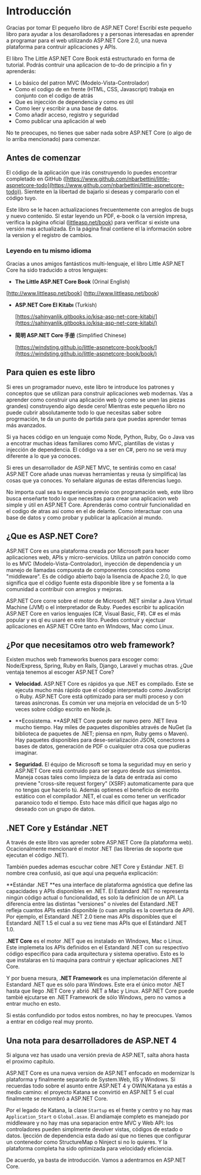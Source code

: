 # Introducción

Gracias por tomar El pequeño libro de ASP.NET Core! Escribí este pequeño libro para ayudar a los desarolladores y a personas interesadas en aprender a programar para el web utilizando ASP.NET Core 2.0, una nueva plataforma para contruir aplicaciones y APIs.

El libro The Little ASP.NET Core Book está estructurado en forma de tutorial. Podrás contruir una aplicacion de to-do de principio a fin y aprenderás:

* Lo básico del patron MVC (Modelo-Vista-Controlador)
* Como el codigo de en frente (HTML, CSS, Javascript) trabaja en conjunto con el codigo de atrás
* Que es injección de dependencia y como es útil
* Como leer y escribir a una base de datos.
* Como añadir acceso, registro y seguridad
* Como publicar una aplicación al web

No te preocupes, no tienes que saber nada sobre ASP.NET Core (o algo de lo arriba mencionado) para comenzar.

## Antes de comenzar

El código de la aplicación que irás construyendo lo puedes encontrar completado en GitHub ([https://www.github.com/nbarbettini/little-aspnetcore-todo](https://www.github.com/nbarbettini/little-aspnetcore-todo)). Sientete en la libertad de bajarlo si deseas y compararlo con el código tuyo.

Este libro se le hacen actualizaciones frecuentemente con arreglos de bugs y nuevo contenido. SI estar leyendo un PDF, e-book o la versión impresa, verifica la página oficial ([littleasp.net/book](http://www.littleasp.net/book)) para verificar si existe una versión mas actualizada. En la página final contiene el la información sobre la version y el registro de cambios.

### Leyendo en tu mismo idioma

Gracias a unos amigos fantásticos multi-lenguaje, el libro Little ASP.NET Core ha sido traducido a otros lenguajes:

* **The Little ASP.NET Core Book** (Orinal English)

[http://www.littleasp.net/book]
(http://www.littleasp.net/book)

* **ASP.NET Core El Kitabı** (Turkish)

  [https://sahinyanlik.gitbooks.io/kisa-asp-net-core-kitabi/](https://sahinyanlik.gitbooks.io/kisa-asp-net-core-kitabi/)

* **简明 ASP.NET Core 手册** (Simplified Chinese)

  [https://windsting.github.io/little-aspnetcore-book/book/](https://windsting.github.io/little-aspnetcore-book/book/)

## Para quien es este libro

Si eres un programador nuevo, este libro te introduce los patrones y conceptos que se utilizan para construir aplicaciones web modernas. Vas a aprender como construir una aplicación web (y como se unen las piezas grandes) construyendo algo desde cero! Mientras este pequeño libro no puede cubrir absolutamente todo lo que necesitas saber sobre progrmación, te da un punto de partida para que puedas aprender temas más avanzados.

Si ya haces código en un lenguaje como Node, Python, Ruby, Go o Java vas a encotrar muchas ideas familiares como MVC, plantillas de vistas y injección de dependencia. El código va a ser en C\#, pero no se verá muy diferente a lo que ya conoces.

Si eres un desarrollador de ASP.NET MVC, te sentirás como en casa! ASP.NET Core añade unas nuevas herramientas y reusa (y simplifica) las cosas que ya conoces. Yo señalare algunas de estas diferencias luego.

No importa cual sea tu experiencia previo con programación web, este libro busca enseñarte todo lo que necesitas para crear una aplicacion web simple y útil en ASP.NET Core. Aprenderás como contruir funcionalidad en el codigo de atras asi como en el de delante. Como interactuar con una base de datos y como probar y publicar la aplicación al mundo.

## ¿Que es ASP.NET Core?

ASP.NET Core es una plataforma creada por Microsoft para hacer aplicaciones web, APIs y micro-servicios. Utiliza un patrón conocido como lo es MVC (Modelo-Vista-Controlador), inyección de dependencia y un manejo de llamadas compuesta de componentes conocidos como "middleware". Es de código abierto bajo la lisencia de Apache 2.0, lo que significa que el código fuente esta disponible libre y se fomenta a la comunidad a contribuir con arreglos y mejoras.

ASP.NET Core corre sobre el motor de Microsoft .NET similar a Java Virtual Machine (JVM) o el interpretador de Ruby. Puedes escribir tu aplicación ASP.NET Core en varios lenguajes (C#, Visual Basic, F#). C# es el más popular y es ql eu usaré en este libro. Puedes contruir y ejectuar aplicaciones en ASP.NET COre tanto en WIndows, Mac como Linux.

## ¿Por que necesitamos otro web framework?

Existen muchos web frameworks buenos para escoger como: Node/Express, Spring, Ruby en Rails, Django, Laravel y muchas otras. ¿Que ventaja tenemos al escoger ASP.NET Core?

* **Velocidad.** ASP.NET Core es rápidos ya que .NET es compilado. Este se ejecuta mucho más rápido que el código interpretado como JavaScript o Ruby. ASP.NET Core está optimizado para ser multi proceso y con tareas asíncronas. Es común ver una mejoría en velocidad de un 5-10 veces sobre código escrito en Node.js.

* **Ecosistema. **ASP.NET Core puede ser nuevo pero .NET lleva mucho tiempo. Hay miles de paquetes disponibles através de NuGet (la biblioteca de paquetes de .NET; piensa en npm, Ruby gems o Maven). Hay paquetes disponibles para dese-serialización JSON, conectores a bases de datos, generación de PDF o cualquier otra cosa que pudieras imaginar.

* **Seguridad.** El équipo de Microsoft se toma la seguridad muy en serio y ASP.NET Core está contruido para ser seguro desde sus simientos. Maneja cosas tales como limpieza de la data de entrada asi como previene "cross-site request forgery" (XSRF) automaticamente para que no tengas que hacerlo tú. Además optienes el beneficio de escrito estático con el compilador .NET, el cual es como tener un verificador paranoico todo el tiempo. Esto hace más dificil que hagas algo no deseado con un grupo de datos.

## .NET Core y Estándar .NET

A través de este libro vas apreder sobre ASP.NET Core (la plataforma web). Ocacionalmente mencionaré el motor .NET (las librerias de soporte que ejecutan el código .NET).

También puedes ademas escuchar cobre .NET Core y Estándar .NET. El nombre crea confusió, asi que aquí una pequeña explicación:

**Estándar .NET **es una interface de plataforma agnóstica que define las capacidades y APIs disponibles en .NET. El Estándard .NET no representa ningún código actual o funcionalidad, es solo la definicion de un API. La diferencia entre las distintas "versiones" o niveles del Estandard .NET refleja cuantos APIs están disponible (o cuan amplia es la covertura de API). Por ejemplo, el Estandard .NET 2.0 tiene mas APIs disponibles que el Estandard .NET 1.5 el cual a su vez tiene mas APIs que el Estándard .NET 1.0.

**.NET Core** es el motor .NET que es instalado en WIndows, Mac o Linux. Este implemeta los APIs definidos en el Estandard .NET con su respectivo código especifico para cada arquitectura y sistema operativo. Esto es lo que instalaras en tú maquina para contruir y ejectuar aplicaciones .NET Core.

Y por buena mesura, **.NET Framework**  es una implemetación diferente al Estandard .NET que es sólo para Windows. Este era el único motor .NET hasta que llego .NET Core y abrió .NET a Mac y Linux. ASP.NET Core puede tambié ejcutarse en .NET Framework de sólo Windows, pero no vamos a entrar mucho en esto.

Si estás confundido por todos estos nombres, no hay te preocupes. Vamos a entrar en código real muy pronto.

## Una nota para desarrolladores de ASP.NET 4

Si alguna vez has usado una versión previa de ASP.NET, salta ahora hasta el proximo capítulo.

ASP.NET Core es una nueva version de ASP.NET enfocado en modernizar  ls plataforma y finalmente separarlo de System.Web, IIS y Windows. Si recuerdas todo sobre el asunto entre ASP.NET 4 y OWIN/Katana ya estás a medio camino: el proyecto Katana se convirtió en ASP.NET 5 el cual finalmente se renombró a ASP.NET Core.

Por el legado de Katana, la clase `Startup` es el frente y centro y no hay mas `Application_Start` o `Global.asax`. El andiamaje completo es manejado por middleware y no hay mas una separacion entre MVC y Web API: los controladores pueden simplmente devolver vistas, códigos de estado o datos. Ijección de dependencia esta dado así que no tienes que configurar un contenedor como StructureMap o Ninject si no lo quieres. Y la plataforma completa ha sido optimizada para velocidady eficiencia.

De acuerdo, ya basta de introducción. Vamos a adentrarnos en ASP.NET Core.

